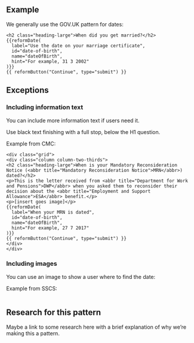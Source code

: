 ## Example

We generally use the GOV.UK pattern for dates:

```example
<h2 class="heading-large">When did you get married?</h2>
{{reformDate(
  label="Use the date on your marriage certificate", 
  id="date-of-birth", 
  name="dateOfBirth",
  hint="For example, 31 3 2002"
)}}
{{ reformButton("Continue", type="submit") }}
```

## Exceptions

### Including information text

You can include more information text if users need it.

Use black text finishing with a full stop, below the H1 question.

Example from CMC:
```example
<div class="grid">
<div class="column column-two-thirds">
<h2 class="heading-large">When is your Mandatory Reconsideration Notice (<abbr title="Mandatory Reconsideration Notice">MRN</abbr>) dated?</h2>
<p>This is the letter received from <abbr title="Department for Work and Pensions">DWP</abbr> when you asked them to reconsider their decision about the <abbr title="Employment and Support Allowance">ESA</abbr> benefit.</p>
<p>[insert goes image]</p>
{{reformDate(
  label="When your MRN is dated", 
  id="date-of-birth", 
  name="dateOfBirth",
  hint="For example, 27 7 2017"
)}}
{{ reformButton("Continue", type="submit") }}
</div>
</div>
```

### Including images

You can use an image to show a user where to find the date:

Example from SSCS:
```example
```

## Research for this pattern

Maybe a link to some research here with a brief explanation of why we’re making this a pattern.